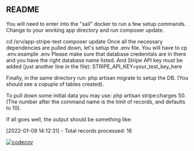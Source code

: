 ## README

You will need to enter into the "sail" docker to run a few setup commands. Change to your working app directory and run composer update.

cd /srv/app-stripe-test
composer update
Once all the necessary dependencies are pulled down, let's setup the .env file. You will have to cp .env.example .env Please make sure that database credenitals are in there and you have the right database name listed. And Stripe API key must be added (just another line in the file): STRIPE_API_KEY=your_test_key_here

Finally, in the same directory run: php artisan migrate to setup the DB. (You should see a copuple of tables created).

To pull down some initial data you may use: php artisan stripe:charges 50. (The number after the command name is the limit of records, and defaults to 10).

If all goes well, the output should be something like:

[2022-01-09 14:12:31] - Total records processed: 16

[![codecov](https://codecov.io/gh/julielaursen/laravel-stripe-app-gh/branch/main/graph/badge.svg?token=6ILOEVHJNX)](https://codecov.io/gh/julielaursen/laravel-stripe-app-gh)

